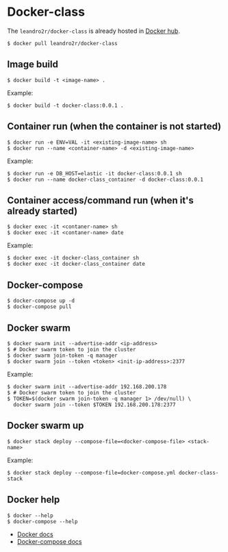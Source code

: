 # Docker-class

The `leandro2r/docker-class` is already hosted in [Docker hub](https://hub.docker.com/r/leandro2r/docker-class).

```shell
$ docker pull leandro2r/docker-class
```

## Image build
```shell
$ docker build -t <image-name> .
```

Example:
```shell
$ docker build -t docker-class:0.0.1 .
```

## Container run (when the container is not started)
```shell
$ docker run -e ENV=VAL -it <existing-image-name> sh
$ docker run --name <container-name> -d <existing-image-name>
```

Example:
```shell
$ docker run -e DB_HOST=elastic -it docker-class:0.0.1 sh
$ docker run --name docker-class_container -d docker-class:0.0.1
```

## Container access/command run (when it's already started)
```shell
$ docker exec -it <contaner-name> sh
$ docker exec -it <contaner-name> date
```

Example:
```shell
$ docker exec -it docker-class_container sh
$ docker exec -it docker-class_container date
```

## Docker-compose
```shell    
$ docker-compose up -d
$ docker-compose pull
```

## Docker swarm
```shell
$ docker swarm init --advertise-addr <ip-address>
$ # Docker swarm token to join the cluster
$ docker swarm join-token -q manager
$ docker swarm join --token <token> <init-ip-address>:2377
```

Example:
```shell
$ docker swarm init --advertise-addr 192.168.200.178
$ # Docker swarm token to join the cluster
$ TOKEN=$(docker swarm join-token -q manager 1> /dev/null) \
  docker swarm join --token $TOKEN 192.168.200.178:2377
```

## Docker swarm up
```shell
$ docker stack deploy --compose-file=<docker-compose-file> <stack-name>
```

Example:
```shell
$ docker stack deploy --compose-file=docker-compose.yml docker-class-stack
```

## Docker help
```shell
$ docker --help
$ docker-compose --help
```

* [Docker docs](https://docs.docker.com/engine/reference/commandline/docker/)
* [Docker-compose docs](https://docs.docker.com/compose/compose-file/)

